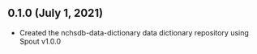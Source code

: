 ## 0.1.0 (July 1, 2021)

- Created the nchsdb-data-dictionary data dictionary repository using Spout v1.0.0
